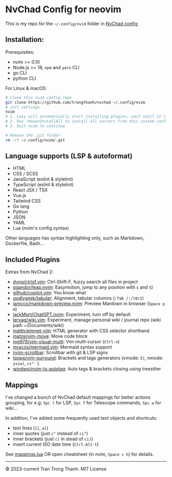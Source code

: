 NvChad Config for neovim
========================

This is my repo for the `~/.config/nvim` folder in [NvChad config](https://nvchad.com/docs/config/walkthrough#custom_config)

## Installation:

Prerequisites: 

- nvim >= 0.10
- Node.js >= 18, `npm` and `yarn` CLI
- go CLI
- python CLI

For Linux & macOS:

```bash
# Clone this nvim config repo
git clone https://github.com/trongthanh/nvchad ~/.config/nvim
# init settings
nvim
# 1. Lazy will automatically start installing plugins, wait until it's done
# 2. Run :MasonInstallAll to install all servers from this custom config
# 3. Quit nvim to continue

# Remove the .git folder
rm -rf ~/.config/nvim/.git
```

## Language supports (LSP & autoformat)

- HTML
- CSS / SCSS
- JavaScript (eslint & stylelint)
- TypeScript (eslint & stylelint)
- React JSX / TSX
- Vue.js
- Tailwind CSS
- Go lang
- Python
- JSON
- YAML
- Lua (nvim's config syntax)

Other languages has syntax highlighting only, such as Markdown, Dockerfile, Bash...

## Included Plugins

Extras from NvChad 2:

- [dyng/ctrlsf.vim](https://github.com/dyng/ctrlsf.vim): Ctrl-Shift-F, fuzzy search all files in project
- [ggandor/leap.nvim](https://github.com/ggandor/leap.nvim): Easymotion, jump to any position with `s` and `S`)
- [github/copilot.vim](https://github.com/github/copilot.vim): You know what
- [godlygeek/tabular](https://github.com/godlygeek/tabular): Alignment, tabular columns (`:Tab /:/l0r1`)
- [iamcco/markdown-preview.nvim](https://github.com/iamcco/markdown-preview.nvim): Preview Mardown in browser (`Space p m`)
- [jackMort/ChatGPT.nvim](https://github.com/jackMort/ChatGPT.nvim): Experiment, turn off by default
- [lervag/wiki.vim](https://github.com/lervag/wiki.vim): Experiment, manage personal wiki / journal repo (wiki path ~/Documents/wiki) 
- [mattn/emmet-vim](https://github.com/mattn/emmet-vim): HTML generator with CSS selector shorthand
- [matze/vim-move](https://github.com/matze/vim-move): Move code block
- [mg979/vim-visual-multi](https://github.com/mg979/vim-visual-multi): Vim multi-cursor (`Ctrl-n`)
- [mracos/mermaid.vim](https://github.com/mracos/mermaid.vim): Mermaid syntax support
- [nvim-scrollbar](https://github.com/petertriho/nvim-scrollbar): Scrollbar with git & LSP signs
- [tpope/vim-surround](https://github.com/tpope/vim-surround): Brackets and tags generators (vmode: `S)`, nmode: `ysiw)`, `cs"'` )
- [windwp/nvim-ts-autotag](https://github.com/windwp/nvim-ts-autotag): Auto tags & brackets closing using treesitter

## Mappings

I've changed a bunch of NvChad default mappings for better actions grouping, for e.g: `Spc l` for LSP, `Spc f` for Telescope commands, `Spc w` for wiki...

In addition, I've added some frequently used text objects and shortcuts:

- text lines (`il`, `al`)
- inner quotes (just `c"` instead of `ci"`)
- inner brackets (just `c)` in stead of `ci)`)
- insert current ISO date time (`Ctrl-Alt-t`)

See [mappings.lua](./mappings.lua) OR open cheatsheet (in nvim, `Space c h`) for details.

---
© 2023-current Tran Trong Thanh. MIT License

